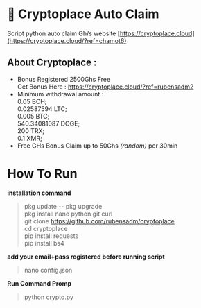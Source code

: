 # 🚧 Cryptoplace Auto Claim
Script python auto claim Gh/s website [https://cryptoplace.cloud](https://cryptoplace.cloud/?ref=chamot6)

## About Cryptoplace :
- Bonus Registered 2500Ghs Free  
Get Bonus Here : https://cryptoplace.cloud/?ref=rubensadm2
- Minimum withdrawal amount :  
0.05 BCH;  
0.02587594 LTC;  
0.005 BTC;  
540.34081087 DOGE;  
200 TRX;  
0.1 XMR; 
- Free GHs Bonus Claim up to 50Ghs _(random)_ per 30min

# How To Run 
**installation command**
> pkg update -- pkg upgrade   
pkg install nano python git curl  
git clone https://github.com/rubensadm/cryptoplace  
cd cryptoplace     
pip install requests   
pip install bs4  

**add your email+pass registered before running script**  
> nano config.json

**Run Command Promp**
> python crypto.py  


